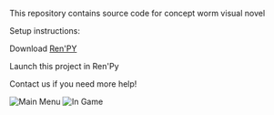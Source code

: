 This repository contains source code for concept worm visual novel

Setup instructions:

Download [Ren'PY](https://www.renpy.org/latest.html)

Launch this project in Ren'Py

Contact us if you need more help!

![Main Menu](/concept_images/main_menu.png "Main Menu")
![In Game](/concept_images/in_game.png "In Game")
